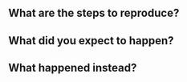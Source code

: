 ## What are the steps to reproduce?


## What did you expect to happen?


## What happened instead?


